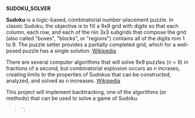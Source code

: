 **SUDOKU_SOLVER**

**Sudoku** is a logic-based, combinatorial number-placement puzzle. In classic Sudoku, the objective is to fill a 9x9 grid with digits so that each column, each row, and each of the nin 3x3 subgrids that compose the grid (also called "boxes", "blocks", or "regions") contains all of the digits rom 1 to 9. The puzzle setter provides a partially completed grid, which for a well-posed puzzle has a single solution. [Wikipedia](https://en.wikipedia.org/wiki/Sudoku)

There are several computer algorithms that will solve 9x9 puzzles (n = 9) in fractions of a second, but combinatorial explosion occurs as n incrases, creating limits to the properties of Sudokus that can be constructed, analyzed, and solved as n increases. [Wikipedia](https://en.wikipedia.org/wiki/Sudoku_solving_algorithms)

This project will implement backtracking, one of the algorithms (or methods) that can be used to solve a game of Sudoku.

> ``:
